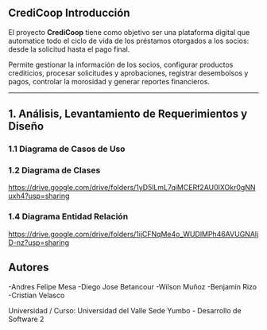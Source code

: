 ## CrediCoop Introducción
El proyecto **CrediCoop** tiene como objetivo ser una plataforma digital que automatice todo el ciclo de vida de los préstamos otorgados a los socios: desde la solicitud hasta el pago final.

Permite gestionar la información de los socios, configurar productos crediticios, procesar solicitudes y aprobaciones, registrar desembolsos y pagos, controlar la morosidad y generar reportes financieros.


---
##  1. Análisis, Levantamiento de Requerimientos y Diseño 

### 1.1 Diagrama de Casos de Uso

### 1.2 Diagrama de Clases
https://drive.google.com/drive/folders/1yD5lLmL7qiMCERf2AU0IXOkr0gNNuxh4?usp=sharing

### 1.4 Diagrama Entidad Relación
https://drive.google.com/drive/folders/1ijCFNqMe4o_WUDlMPh46AVUGNAljD-nz?usp=sharing


## Autores
 -Andres Felipe Mesa
 -Diego Jose Betancour
 -Wilson Muñoz
 -Benjamin Rizo
 -Cristian Velasco 


Universidad / Curso: Universidad del Valle Sede Yumbo - Desarrollo de Software 2
